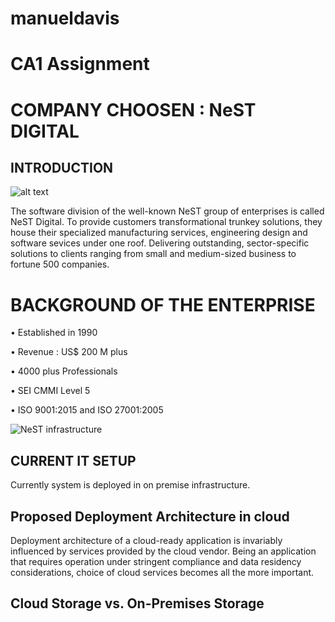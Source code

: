 # manueldavis

# CA1 Assignment

# COMPANY CHOOSEN : NeST DIGITAL

## INTRODUCTION

![alt text](https://nesttech.com/wp-content/uploads/2018/06/Nest-Modernized-Logo.png)

The software division of the well-known NeST group of enterprises is called NeST Digital. 
To provide customers transformational trunkey solutions, they house their specialized manufacturing services, 
engineering design and software sevices under one roof. Delivering outstanding, sector-specific
solutions to clients ranging from small and medium-sized business to fortune 500 companies.




# **BACKGROUND OF THE ENTERPRISE**

•	Established in 1990

•	Revenue : US$ 200 M plus

•	4000 plus Professionals

•	SEI CMMI Level 5

•	ISO 9001:2015 and ISO 27001:2005


![NeST infrastructure](https://user-images.githubusercontent.com/116644395/204354926-a3e7a409-a77b-4f05-9bd4-3f826273f11a.png)





## CURRENT IT SETUP


Currently system is deployed in on premise infrastructure.


## Proposed Deployment Architecture in cloud

Deployment architecture of a cloud-ready application is invariably influenced by services provided by 
the cloud vendor. Being an application that requires operation under stringent compliance and data 
residency considerations, choice of cloud services becomes all the more important.


## Cloud Storage vs. On-Premises Storage 
